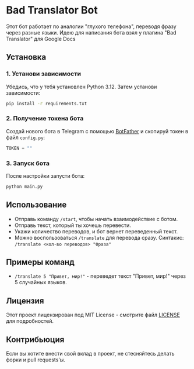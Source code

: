 # Bad Translator Bot

Этот бот работает по аналогии "глухого телефона", переводя фразу через разные языки. Идею для написания бота взял у плагина "Bad Translator" для Google Docs

## Установка

### 1. Установи зависимости

Убедись, что у тебя установлен Python 3.12. Затем установи зависимости:

```cmd
pip install -r requirements.txt
```

### 2. Получение токена бота

Создай нового бота в Telegram с помощью [BotFather](https://t.me/botfather) и скопируй токен в файл `config.py`:

```python
TOKEN = ""
```

### 3. Запуск бота

После настройки запусти бота:

```cmd
python main.py
```

## Использование

- Отправь команду `/start`, чтобы начать взаимодействие с ботом.
- Отправь текст, который ты хочешь перевести.
- Укажи количество переводов, и бот вернет переведенный текст.
- Можно воспользоваться `/translate` для перевода сразу. Синтакис: `/translate <кол-во переводов> "Фраза"`

## Примеры команд

- `/translate 5 "Привет, мир!"` - переведет текст "Привет, мир!" через 5 случайных языков.

## Лицензия

Этот проект лицензирован под MIT License - смотрите файл [LICENSE](LICENSE) для подробностей.

## Контрибьюция

Если вы хотите внести свой вклад в проект, не стесняйтесь делать форки и pull requests'ы.